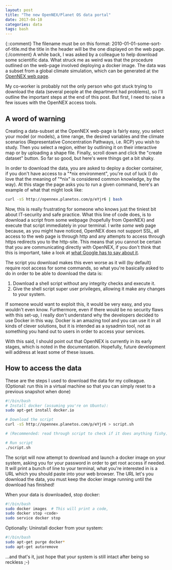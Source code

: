 ```yaml
---
layout: post
title: "The new OpenNEX/Planet OS data portal"
date: 2017-04-10
categories: data
tags: bash
---
```

{::comment}
The filename must be on this format:
2010-01-01-some-sort-of-title.md
the title in the header will be the one displayed on the web page.
{:/comment}
A while back, I was asked by a colleague to help download some scientific data.
What struck me as weird was that the procedure outlined on the web-page involved
deploying a docker image. The data was a subset from a global climate
simulation, which can be generated at the
[OpenNEX web page](http://opennex.planetos.com/).

My co-worker is probably not the only person who got stuck trying to download
the data (several people at the department had problems), so I'll outline the
important steps at the end of this post. But first, I need to raise a few issues
with the OpenNEX access tools.

## A word of warning
Creating a data-subset at the OpenNEX web-page is fairly easy, you select your
model (or models), a time range, the desired variables and the climate scenarios
(Representative Concentration Pathways, i.e. RCP) you wish to study. Then you
select a region, either by outlining it on their interactive map or by uploading
a shape file. Finally, scroll down and click the "create dataset" button. So far
so good, but here's were things get a bit shaky.

In order to download the data, you are asked to deploy a docker container, if
you don't have access to a "\*nix environment", you're out of luck (I do love
that the meaning of "\*nix" is considered common knowledge, by the way). 
At this stage the page asks you to run a given command, here's an example of
what that might look like:

~~~ bash
curl -sS http://opennex.planetos.com/p/eYjr6 | bash
~~~

Now, this is really frustrating for someone who knows just the tiniest bit about IT-security and safe practice. What this line of code does, is to download a script from some webpage (hopefully from OpenNEX) and execute that script immediately in your terminal.  I write *some* web page because, as you might have noticed, OpenNEX does not support SSL, all access to the web page is through http and any attempts to access through https redirects you to the http-site. This means that you cannot be certain that you are communicating directly with OpenNEX, if you don't think that this is important, take a look at
[what Google has to say about
it](https://developers.google.com/web/fundamentals/security/encrypt-in-transit/why-https).

The script you download makes this even worse as it will (by default) require
root access for some commands, so what you're basically asked to do in order to
be able to download the data is:

1. Download a shell script without any integrity checks and execute it.
2. Give the shell script super user privileges, allowing it make any changes to
   your system.

If someone would want to exploit this, it would be very easy, and you wouldn't
even know. Furthermore, even if there would be no security flaws with this
set-up, I really don't understand why the developers decided to use Docker in
this way. Docker is an amazing tool and you can use it in all kinds of clever
solutions, but it is intended as a sysadmin tool, not as something you hand out
to users in order to access your services.

With this said, I should point out that OpenNEX is currently in its early
stages, which is noted in the documentation. Hopefully, future development will
address at least some of these issues.

## How to access the data
These are the steps I used to download the data for my colleague.
(Optional: run this in a virtual machine so that you can simply reset to a
previous snapshot when done)

~~~ bash
#!/bin/bash
# Install docker (assuming you're on Ubuntu):
sudo apt-get install docker.io

# Download the script
curl -sS http://opennex.planetos.com/p/eYjr6 > script.sh

# (Recommended: read through script to check if it does anything fishy)

# Run script
./script.sh
~~~

The script will now attempt to download and launch a docker image on your
system, asking you for your password in order to get root access if needed.
It will print a bunch of line to your terminal, what you're interested in is a
URL which you should  paste into your web browser.
The URL let's you download the data, you must keep the docker image running
until the download has finished!

When your data is downloaded, stop docker:

~~~ bash
#!/bin/bash
sudo docker images  # This will print a code, 
sudo docker stop <code>
sudo service docker stop
~~~

Optionally: Uninstall docker from your system:

~~~ bash
#!/bin/bash
sudo apt-get purge docker*
sudo apt-get autoremove
~~~

...and that's it, just hope that your system is still intact after being so
reckless ;-)
